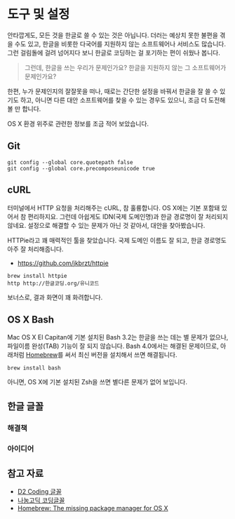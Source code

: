 # 도구 및 설정

안타깝게도, 모든 것을 한글로 쓸 수 있는 것은 아닙니다. 더러는 예상치 못한 불편을 겪을 수도 있고, 한글을 비롯한 다국어를 지원하지 않는 소프트웨어나 서비스도 많습니다. 그런 걸림돌에 걸려 넘어지다 보니 한글로 코딩하는 걸 포기하는 편이 쉬웠나 봅니다.

> 그런데, 한글을 쓰는 우리가 문제인가요? 한글을 지원하지 않는 그 소프트웨어가 문제인가요?

한편, 누가 문제인지의 잘잘못을 떠나, 때로는 간단한 설정을 바꿔서 한글을 잘 쓸 수 있기도 하고, 아니면 다른 대안 소프트웨어를 찾을 수 있는 경우도 있으니, 조금 더 도전해 볼 만 합니다.

OS X 환경 위주로 관련한 정보를 조금 적어 보았습니다.

## Git

``` shell
git config --global core.quotepath false
git config --global core.precomposeunicode true
```

## cURL

터미널에서 HTTP 요청을 처리해주는 cURL, 참 훌륭합니다. OS X에는 기본 포함돼 있어서 참 편리하지요. 그런데 아쉽게도 IDN(국제 도메인명)과 한글 경로명이 잘 처리되지 않네요. 설정으로 해결할 수 있는 문제가 아닌 것 같아서, 대안을 찾아봤습니다.

HTTPie라고 꽤 매력적인 툴을 찾았습니다. 국제 도메인 이름도 잘 되고, 한글 경로명도 아주 잘 처리해줍니다.

* https://github.com/jkbrzt/httpie

``` shell
brew install httpie
http http://한글코딩.org/유니코드
```

보너스로, 결과 화면이 꽤 화려합니다.

## OS X Bash

Mac OS X El Capitan에 기본 설치된 Bash 3.2는 한글을 쓰는 데는 별 문제가 없으나, 파일이름 완성(TAB) 기능이 잘 되지 않습니다. Bash 4.0에서는 해결된 문제이므로, 아래처럼 [Homebrew][]를 써서 최신 버전을 설치해서 쓰면 해결됩니다.

``` shell
brew install bash
```

아니면, OS X에 기본 설치된 Zsh을 쓰면 별다른 문제가 없어 보입니다.

## 한글 글꼴

### 해결책

### 아이디어

## 참고 자료

* [D2 Coding 글꼴](http://dev.naver.com/projects/d2coding/)
* [나눔고딕 코딩글꼴](http://dev.naver.com/projects/nanumfont/)
* [Homebrew: The missing package manager for OS X][Homebrew]

[Homebrew]: http://brew.sh
